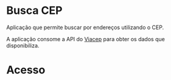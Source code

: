# Busca CEP
Aplicação que permite buscar por endereços utilizando o CEP.

A aplicação consome a API do [Viacep](https://viacep.com.br/) para obter os dados que disponibiliza.

# Acesso

